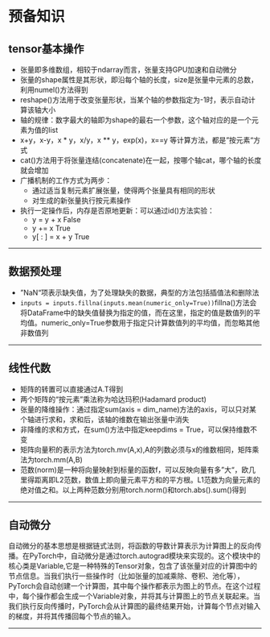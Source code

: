 # 预备知识
## tensor基本操作
- 张量即多维数组，相较于ndarray而言，张量支持GPU加速和自动微分
- 张量的shape属性是其形状，即沿每个轴的长度，size是张量中元素的总数，利用numel()方法得到
- reshape()方法用于改变张量形状，当某个轴的参数指定为-1时，表示自动计算该轴大小
- 轴的规律：数字最大的轴即为shape的最右一个参数，这个轴对应的是一个元素为值的list
- x+y，x-y，x * y，x/y，x ** y，exp(x)，x==y 等计算方法，都是”按元素“方式
- cat()方法用于将张量连结(concatenate)在一起，按哪个轴cat，哪个轴的长度就会增加
- 广播机制的工作方式为两步：
  - 通过适当复制元素扩展张量，使得两个张量具有相同的形状
  - 对生成的新张量执行按元素操作
- 执行一定操作后，内存是否原地更新：可以通过id()方法实验：
  - y = y + x False
  - y += x True
  - y[ : ] = x + y True
***
## 数据预处理
- ”NaN“项表示缺失值，为了处理缺失的数据，典型的方法包括插值法和删除法
- `inputs = inputs.fillna(inputs.mean(numeric_only=True))`fillna()方法会将DataFrame中的缺失值替换为指定的值，而在这里，指定的值是数值列的平均值。numeric_only=True参数用于指定只计算数值列的平均值，而忽略其他非数值列
***
## 线性代数
- 矩阵的转置可以直接通过A.T得到
- 两个矩阵的“按元素”乘法称为哈达玛积(Hadamard product)
- 张量的降维操作：通过指定sum(axis = dim_name)方法的axis，可以只对某个轴进行求和，求和后，该轴的维数在输出张量中消失
- 非降维的求和方式，在sum()方法中指定keepdims = True，可以保持维数不变
- 矩阵向量积的表示方法为torch.mv(A,x),A的列数必须与x的维数相同，矩阵乘法为torch.mm(A,B)
- 范数(norm)是一种将向量映射到标量的函数f，可以反映向量有多”大“，欧几里得距离即L2范数，数值上即向量元素平方和的平方根。L1范数为向量元素的绝对值之和。以上两种范数分别用torch.norm()和torch.abs().sum()得到
***
## 自动微分
自动微分的基本思想是根据链式法则，将函数的导数计算表示为计算图上的反向传播。在PyTorch中，自动微分是通过torch.autograd模块来实现的。这个模块中的核心类是Variable,它是一种特殊的Tensor对象，包含了该张量对应的计算图中的节点信息。当我们执行一些操作时（比如张量的加减乘除、卷积、池化等），PyTorch会自动创建一个计算图，其中每个操作都表示为图上的节点。在这个过程中，每个操作都会生成一个Variable对象，并将其与计算图上的节点关联起来。当我们执行反向传播时，PyTorch会从计算图的最终结果开始，计算每个节点对输入的梯度，并将其传播回每个节点的输入。
***
